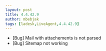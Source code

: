 ```yaml
---
layout: post
title: 4.4.42.9
author: mbebjak
tags: [ladesk,LiveAgent,4.4.42.9]
---
```


- [Bug] Mail with attachements is not parsed
- [Bug] Sitemap not working

